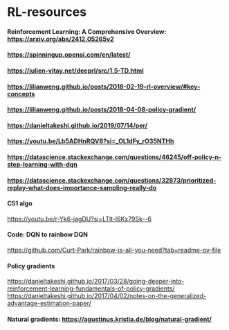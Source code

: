 # RL-resources

#### Reinforcement Learning: A Comprehensive Overview: https://arxiv.org/abs/2412.05265v2   
#### https://spinningup.openai.com/en/latest/
#### https://julien-vitay.net/deeprl/src/1.5-TD.html
#### https://lilianweng.github.io/posts/2018-02-19-rl-overview/#key-concepts
#### https://lilianweng.github.io/posts/2018-04-08-policy-gradient/
#### https://danieltakeshi.github.io/2019/07/14/per/
#### https://youtu.be/Lb5ADHnRQV8?si=_OL1dFy_rO35NTHh
#### https://datascience.stackexchange.com/questions/46245/off-policy-n-step-learning-with-dqn
#### https://datascience.stackexchange.com/questions/32873/prioritized-replay-what-does-importance-sampling-really-do
#### C51 algo
https://youtu.be/r-Yk6-jagDU?si=LTlt-l6Kx79Sk--6
#### Code: DQN to rainbow DQN
https://github.com/Curt-Park/rainbow-is-all-you-need?tab=readme-ov-file
#### Policy gradients
https://danieltakeshi.github.io/2017/03/28/going-deeper-into-reinforcement-learning-fundamentals-of-policy-gradients/
https://danieltakeshi.github.io/2017/04/02/notes-on-the-generalized-advantage-estimation-paper/   
#### Natural gradients: https://agustinus.kristia.de/blog/natural-gradient/

